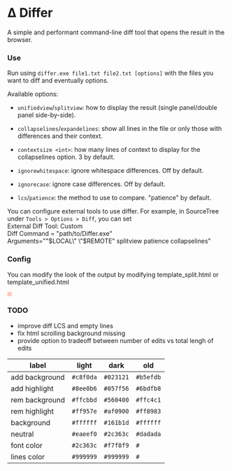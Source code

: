 # Δ Differ
A simple and performant command-line diff tool that opens the result in the browser.


### Use
Run using `differ.exe file1.txt file2.txt [options]` with the files you want to diff and eventually options.  

Available options:
  * `unifiedview`/`splitview`: how to display the result (single panel/double panel side-by-side).
  * `collapselines`/`expandelines`: show all lines in the file or only those with differences and their context.
  * `contextsize <int>`: how many lines of context to display for the collapselines option. 3 by default.

  * `ignorewhitespace`: ignore whitespace differences. Off by default.
  * `ignorecase`: ignore case differences. Off by default.
  * `lcs`/`patience`: the method to use to compare. "patience" by default.

You can configure external tools to use differ. For example, in SourceTree under `Tools > Options > Diff`, you can set  
	External Diff Tool: Custom  
	Diff Command = "path/to/Differ.exe"  
	Arguments="\"$LOCAL\" \"$REMOTE\" splitview patience collapselines"  

### Config
You can modify the look of the output by modifying template_split.html or template_unified.html


<div style="width: 10px; height: 10px; background: #ffcbbd;"></div>

### TODO
  - improve diff LCS and empty lines
  - fix html scrolling background missing
  - provide option to tradeoff between number of edits vs total lengh of edits



| label          | light   | dark    | old     |
|----------------|---------|---------|---------|
| add background | `#c8f0da` | `#023121` | `#b5efdb` |
| add highlight  | `#8ee0b6` | `#057f56` | `#6bdfb8` |
| rem background | `#ffcbbd` | `#560400` | `#ffc4c1` |
| rem highlight  | `#ff957e` | `#af0900` | `#ff8983` |
| background     | `#ffffff` | `#161b1d` | `#ffffff` |
| neutral        | `#eaeef0` | `#2c363c` | `#dadada` |
| font color     | `#2c363c` | `#f7f8f9` | `#      ` |
| lines color    | `#999999` | `#999999` | `#      ` |